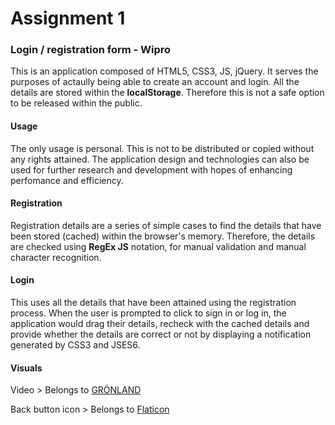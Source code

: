 # Assignment 1

### Login / registration form - Wipro  
This is an application composed of HTML5, CSS3, JS, jQuery. It serves the purposes of actaully being able to create an account and login. All the details are stored within the **localStorage**. Therefore this is not a safe option to be released within the public.

#### Usage
The only usage is personal. This is not to be distributed or copied without any rights attained. The application design and technologies can also be used for further research and development with hopes of enhancing perfomance and efficiency.

#### Registration
Registration details are a series of simple cases to find the details that have been stored (cached) within the browser's memory. Therefore, the details are checked using **RegEx JS** notation, for manual validation and manual character recognition.

#### Login
This uses all the details that have been attained using the registration process. When the user is prompted to click to sign in or log in, the application would drag their details, recheck with the cached details and provide whether the details are correct or not by displaying a notification generated by CSS3 and JSES6.

#### Visuals
Video > Belongs to [GRÖNLAND](https://www.youtube.com/results?search_query=Gr%C3%B6nland&sp=EiG4AQHCARtDaElKRlhmQTQ3c05vazRSR09JVUFZT2R6elE%253D)

Back button icon > Belongs to [Flaticon](https://www.freepik.com/)




